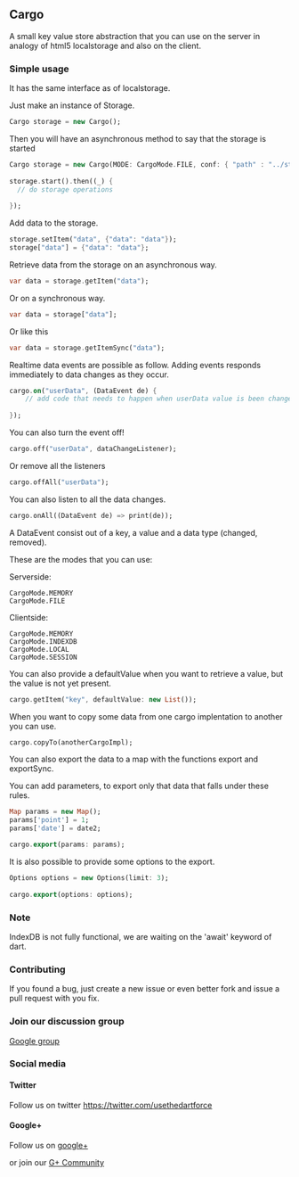 ## Cargo ##

A small key value store abstraction that you can use on the server in analogy of html5 localstorage and also on the client.

### Simple usage ###

It has the same interface as of localstorage.

Just make an instance of Storage.
```dart
Cargo storage = new Cargo();
```

Then you will have an asynchronous method to say that the storage is started

```dart
Cargo storage = new Cargo(MODE: CargoMode.FILE, conf: { "path" : "../store/" });
  
storage.start().then((_) {
  // do storage operations
  
});
```
Add data to the storage.
```dart
storage.setItem("data", {"data": "data"});
storage["data"] = {"data": "data"};
```	
Retrieve data from the storage on an asynchronous way.
```dart
var data = storage.getItem("data");
```
Or on a synchronous way.
```dart
var data = storage["data"];
```
Or like this	
```dart	
var data = storage.getItemSync("data");
```	
Realtime data events are possible as follow.
Adding events responds immediately to data changes as they occur. 
```dart
cargo.on("userData", (DataEvent de) {
	// add code that needs to happen when userData value is been changed
	
});
```
You can also turn the event off!
```dart
cargo.off("userData", dataChangeListener);
```
Or remove all the listeners
```dart
cargo.offAll("userData");
```	
You can also listen to all the data changes.
```dart
cargo.onAll((DataEvent de) => print(de));
```
A DataEvent consist out of a key, a value and a data type (changed, removed).
	
These are the modes that you can use:

Serverside:

	CargoMode.MEMORY
  	CargoMode.FILE

Clientside:

	CargoMode.MEMORY
  	CargoMode.INDEXDB
  	CargoMode.LOCAL
  	CargoMode.SESSION
  	
You can also provide a defaultValue when you want to retrieve a value, but the value is not yet present.
```dart
cargo.getItem("key", defaultValue: new List());
```	
When you want to copy some data from one cargo implentation to another you can use.
```dart
cargo.copyTo(anotherCargoImpl);
```	
You can also export the data to a map with the functions export and exportSync.

You can add parameters, to export only that data that falls under these rules.
```dart
Map params = new Map();
params['point'] = 1;
params['date'] = date2;

cargo.export(params: params);
```
It is also possible to provide some options to the export.
```dart
Options options = new Options(limit: 3);
  
cargo.export(options: options);
```	
### Note ###

IndexDB is not fully functional, we are waiting on the 'await' keyword of dart.

### Contributing ###
 
If you found a bug, just create a new issue or even better fork and issue a
pull request with you fix.

### Join our discussion group ###

[Google group](https://groups.google.com/forum/#!forum/dart-force)

### Social media ###

#### Twitter ####

Follow us on twitter https://twitter.com/usethedartforce

#### Google+ ####

Follow us on [google+](https://plus.google.com/111406188246677273707)

or join our [G+ Community](https://plus.google.com/u/0/communities/109050716913955926616) 
